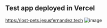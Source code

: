 ## Test app deployed in Vercel

https://lost-pets.jesusfernandez.tech
![image](https://user-images.githubusercontent.com/55407216/180744204-58a4c4c5-adf1-4437-9bcd-6941fe102189.png)
